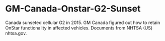 # GM-Canada-Onstar-G2-Sunset
Canada sunseted cellular G2 in 2015. GM Canada figured out how to retain OnStar functionality in affected vehicles. Documents from NHTSA (US) nhtsa.gov.
